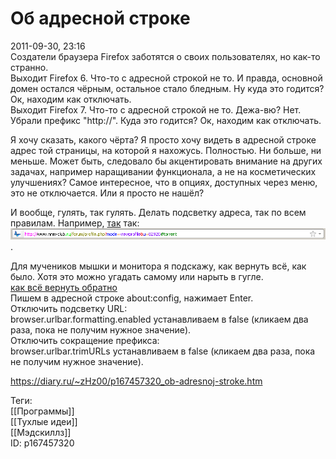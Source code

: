 Об адресной строке
===================

   
 2011-09-30, 23:16   
  Создатели браузера Firefox заботятся о своих пользователях, но как-то странно.   
 Выходит Firefox 6. Что-то с адресной строкой не то. И правда, основной домен остался чёрным, остальное стало бледным. Ну куда это годится? Ок, находим как отключать.   
 Выходит Firefox 7. Что-то с адресной строкой не то. Дежа-вю? Нет. Убрали префикс "http://". Куда это годится? Ок, находим как отключать.   
   
 Я хочу сказать, какого чёрта? Я просто хочу видеть в адресной строке адрес той страницы, на которой я нахожусь. Полностью. Ни больше, ни меньше. Может быть, следовало бы акцентировать внимание на других задачах, например наращивании функционала, а не на косметических улучшениях? Самое интересное, что в опциях, доступных через меню, это не отключается. Или я просто не нашёл?   
   
 И вообще, гулять, так гулять. Делать подсветку адреса, так по всем правилам. Например,  [так](https://zHz00.diary.ru/p167457320.htm?index=1#linkmore167457320m1)    так:   
 ![](pics/4c2300051dd1.png)   .   
   
 Для мучеников мышки и монитора я подскажу, как вернуть всё, как было. Хотя это можно угадать самому или нарыть в гугле.   
  [как всё вернуть обратно](https://zHz00.diary.ru/p167457320.htm?index=2#linkmore167457320m2)      
 Пишем в адресной строке about:config, нажимает Enter.   
 Отключить подсветку URL:   
 browser.urlbar.formatting.enabled устанавливаем в false (кликаем два раза, пока не получим нужное значение).   
 Отключить сокращение префикса:   
 browser.urlbar.trimURLs устанавливаем в false (кликаем два раза, пока не получим нужное значение).     
    
 <https://diary.ru/~zHz00/p167457320_ob-adresnoj-stroke.htm>   
   
 Теги:   
 [[Программы]]   
 [[Тухлые идеи]]   
 [[Мэдскиллз]]   
 ID: p167457320